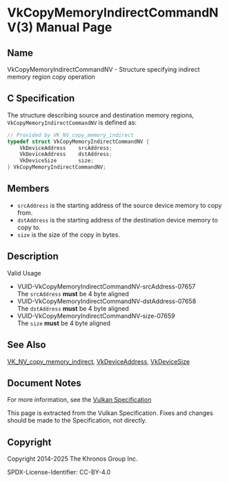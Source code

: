 # VkCopyMemoryIndirectCommandNV(3) Manual Page

## Name

VkCopyMemoryIndirectCommandNV - Structure specifying indirect memory region copy operation



## [](#_c_specification)C Specification

The structure describing source and destination memory regions, `VkCopyMemoryIndirectCommandNV` is defined as:

```c++
// Provided by VK_NV_copy_memory_indirect
typedef struct VkCopyMemoryIndirectCommandNV {
    VkDeviceAddress    srcAddress;
    VkDeviceAddress    dstAddress;
    VkDeviceSize       size;
} VkCopyMemoryIndirectCommandNV;
```

## [](#_members)Members

- `srcAddress` is the starting address of the source device memory to copy from.
- `dstAddress` is the starting address of the destination device memory to copy to.
- `size` is the size of the copy in bytes.

## [](#_description)Description

Valid Usage

- [](#VUID-VkCopyMemoryIndirectCommandNV-srcAddress-07657)VUID-VkCopyMemoryIndirectCommandNV-srcAddress-07657  
  The `srcAddress` **must** be 4 byte aligned
- [](#VUID-VkCopyMemoryIndirectCommandNV-dstAddress-07658)VUID-VkCopyMemoryIndirectCommandNV-dstAddress-07658  
  The `dstAddress` **must** be 4 byte aligned
- [](#VUID-VkCopyMemoryIndirectCommandNV-size-07659)VUID-VkCopyMemoryIndirectCommandNV-size-07659  
  The `size` **must** be 4 byte aligned

## [](#_see_also)See Also

[VK\_NV\_copy\_memory\_indirect](https://registry.khronos.org/vulkan/specs/latest/man/html/VK_NV_copy_memory_indirect.html), [VkDeviceAddress](https://registry.khronos.org/vulkan/specs/latest/man/html/VkDeviceAddress.html), [VkDeviceSize](https://registry.khronos.org/vulkan/specs/latest/man/html/VkDeviceSize.html)

## [](#_document_notes)Document Notes

For more information, see the [Vulkan Specification](https://registry.khronos.org/vulkan/specs/latest/html/vkspec.html#VkCopyMemoryIndirectCommandNV)

This page is extracted from the Vulkan Specification. Fixes and changes should be made to the Specification, not directly.

## [](#_copyright)Copyright

Copyright 2014-2025 The Khronos Group Inc.

SPDX-License-Identifier: CC-BY-4.0